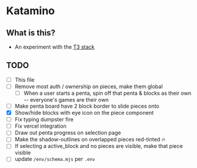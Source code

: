 # Katamino

## What is this?

* An experiment with the [T3 stack](https://create.t3.gg/)
## TODO

* [ ] This file
* [ ] Remove most auth / ownership on pieces, make them global
  * [ ] When a user starts a penta, spin off that penta & blocks as their own -- everyone's games are their own
* [ ] Make penta board have 2 block border to slide pieces onto
* [x] Show/hide blocks with eye icon on the piece component
* [ ] Fix typing dumpster fire
* [ ] Fix vercel integration
* [ ] Draw out penta progress on selection page
* [ ] Make the shadow-outlines on overlapped pieces red-tinted 🔥
* [ ] If selecting a active_block and no pieces are visible, make that piece visible
* [ ] update `/env/schema.mjs` per `.env`